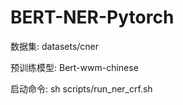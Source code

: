 # BERT-NER-Pytorch 
数据集: datasets/cner

预训练模型:  Bert-wwm-chinese 

启动命令: sh scripts/run_ner_crf.sh


